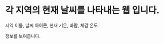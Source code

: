 각 지역의 현재 날씨를 나타내는 웹 입니다.
===========================================
지역 이름, 날씨 아이콘, 현재 기온, 바람, 체감 온도

정보를 보여줍니다.
